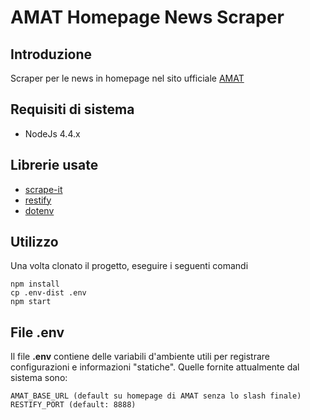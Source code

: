 # AMAT Homepage News Scraper

## Introduzione
Scraper per le news in homepage nel sito ufficiale [AMAT](http://www.amat.pa.it)

## Requisiti di sistema
- NodeJs 4.4.x

## Librerie usate
- [scrape-it](https://github.com/IonicaBizau/scrape-it)
- [restify](https://github.com/restify/node-restify)
- [dotenv](https://github.com/motdotla/dotenv)

## Utilizzo
Una volta clonato il progetto, eseguire i seguenti comandi

    npm install
    cp .env-dist .env
    npm start

## File .env
Il file **.env** contiene delle variabili d'ambiente utili per registrare configurazioni e informazioni "statiche". Quelle fornite attualmente dal sistema sono:

    AMAT_BASE_URL (default su homepage di AMAT senza lo slash finale)
    RESTIFY_PORT (default: 8888)
